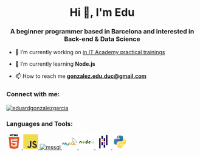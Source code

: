 <h1 align="center">Hi 👋, I'm Edu</h1>
<h3 align="center">A beginner programmer based in Barcelona and interested in Back-end & Data Science</h3>

- 🔭 I’m currently working on [in IT Academy practical trainings](https://www.barcelonactiva.cat/ca/itacademy-empreses?utm_source=SEM&utm_medium=Cercadors&utm_content=SEM&utm_term=Empreses_Text_CAT&utm_campaign=IT_Academy)

- 🌱 I’m currently learning **Node.js**

<!-- - 🤝 I’m looking for help with [https://www.barcelonactiva.cat/ca/itacademy-empreses?utm_source=SEM&utm_medium=Cercadors&utm_content=SEM&utm_term=Empreses_Text_CAT&utm_campaign=IT_Academy](https://www.barcelonactiva.cat/ca/itacademy-empreses?utm_source=SEM&utm_medium=Cercadors&utm_content=SEM&utm_term=Empreses_Text_CAT&utm_campaign=IT_Academy) -->

- 📫 How to reach me **gonzalez.edu.duc@gmail.com**

<h3 align="left">Connect with me:</h3>
<p align="left">
<a href="https://www.linkedin.com/in/eduard-gonzalez-garcia-966966131/" target="blank"><img align="center" src="https://cdn.jsdelivr.net/npm/simple-icons@3.0.1/icons/linkedin.svg" alt="eduardgonzalezgarcia" height="30" width="40" /></a>
</p>

<h3 align="left">Languages and Tools:</h3>
<p align="left"> <a href="https://www.w3.org/html/" target="_blank" rel="noreferrer"> <img src="https://raw.githubusercontent.com/devicons/devicon/master/icons/html5/html5-original-wordmark.svg" alt="html5" width="40" height="40"/> </a> <a href="https://developer.mozilla.org/en-US/docs/Web/JavaScript" target="_blank" rel="noreferrer"> <img src="https://raw.githubusercontent.com/devicons/devicon/master/icons/javascript/javascript-original.svg" alt="javascript" width="40" height="40"/> </a> <a href="https://www.microsoft.com/en-us/sql-server" target="_blank" rel="noreferrer"> <img src="https://www.svgrepo.com/show/303229/microsoft-sql-server-logo.svg" alt="mssql" width="40" height="40"/> </a> <a href="https://www.mysql.com/" target="_blank" rel="noreferrer"> <img src="https://raw.githubusercontent.com/devicons/devicon/master/icons/mysql/mysql-original-wordmark.svg" alt="mysql" width="40" height="40"/> </a> <a href="https://nodejs.org" target="_blank" rel="noreferrer"> <img src="https://raw.githubusercontent.com/devicons/devicon/master/icons/nodejs/nodejs-original-wordmark.svg" alt="nodejs" width="40" height="40"/> </a> <a href="https://pandas.pydata.org/" target="_blank" rel="noreferrer"> <img src="https://raw.githubusercontent.com/devicons/devicon/2ae2a900d2f041da66e950e4d48052658d850630/icons/pandas/pandas-original.svg" alt="pandas" width="40" height="40"/> </a> <a href="https://www.python.org" target="_blank" rel="noreferrer"> <img src="https://raw.githubusercontent.com/devicons/devicon/master/icons/python/python-original.svg" alt="python" width="40" height="40"/> </a> </p>

